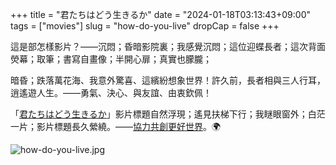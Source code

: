 +++
title = "君たちはどう生きるか"
date = "2024-01-18T03:13:43+09:00"
tags = ["movies"]
slug = "how-do-you-live"
dropCap = false
+++

這是部怎樣影片？——沉悶；昏暗影院裏；我感覺沉悶；這位迎蝶長者；這次背面熒幕；取筆；書寫自畫像；半開心扉；真實也朦朧；

暗昏；跌落萬花海、我意外驚喜、這繽紛想象世界！許久前，長者相與三人行耳，逍遙遊人生。——勇氣、決心、與友誼、由衷欽佩！

「[君たちはどう生きるか](https://reuixiy.notion.site/cf4e174def0d4bd4af9088be0f96a0da)」影片標題自然浮現；遙見扶梯下行；我瞇眼窗外；白茫一片；影片標題長久縈繞。——[協力共創更好世界](https://reuixiy.notion.site/2c9d5856bae84b0c96ea577e2f9f3373)。🌍

![how-do-you-live.jpg](/images/how-do-you-live.jpg)